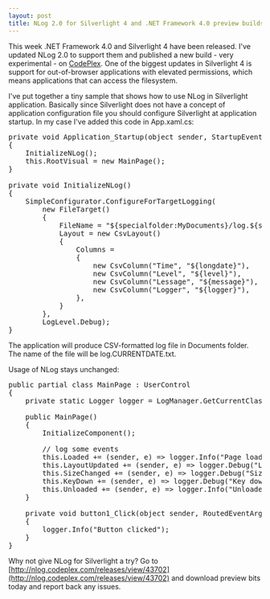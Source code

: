 ```yaml
---
layout: post
title: NLog 2.0 for Silverlight 4 and .NET Framework 4.0 preview builds
---
```


This week .NET Framework 4.0 and Silverlight 4 have been released. I've updated NLog 2.0 to support them and published a new build - very experimental - on [CodePlex](http://nlog.codeplex.com/releases/view/43702). One of the biggest updates in Silverlight 4 is support for out-of-browser applications with elevated permissions, which means applications that can access the filesystem.

I've put together a tiny sample that shows how to use NLog in Silverlight application. Basically since Silverlight does not have a concept of application configuration file you should configure Silverlight at application startup. In my case I've added this code in App.xaml.cs:

<pre>
private void Application_Startup(object sender, StartupEventArgs e)
{
    InitializeNLog();
    this.RootVisual = new MainPage();
}

private void InitializeNLog()
{
    SimpleConfigurator.ConfigureForTargetLogging(
        new FileTarget()
        {
            FileName = "${specialfolder:MyDocuments}/log.${shortdate}.txt",
            Layout = new CsvLayout()
            {
                Columns =
                {
                    new CsvColumn("Time", "${longdate}"),
                    new CsvColumn("Level", "${level}"),
                    new CsvColumn("Lessage", "${message}"),
                    new CsvColumn("Logger", "${logger}"),
                },
            }
        },
        LogLevel.Debug);
}
</pre>

The application will produce CSV-formatted log file in Documents folder. The name of the file will be log.CURRENTDATE.txt.

Usage of NLog stays unchanged:

<pre>
public partial class MainPage : UserControl
{
    private static Logger logger = LogManager.GetCurrentClassLogger();

    public MainPage()
    {
        InitializeComponent();

        // log some events
        this.Loaded += (sender, e) => logger.Info("Page loaded");
        this.LayoutUpdated += (sender, e) => logger.Debug("Layout updated");
        this.SizeChanged += (sender, e) => logger.Debug("Size changed to {0}x{1}", e.NewSize.Width, e.NewSize.Height);
        this.KeyDown += (sender, e) => logger.Debug("Key down '{0}'", e.Key);
        this.Unloaded += (sender, e) => logger.Info("Unloaded");
    }

    private void button1_Click(object sender, RoutedEventArgs e)
    {
        logger.Info("Button clicked");
    }
}
</pre>

Why not give NLog for Silverlight a try? Go to [http://nlog.codeplex.com/releases/view/43702](http://nlog.codeplex.com/releases/view/43702) and download preview bits today and report back any issues.